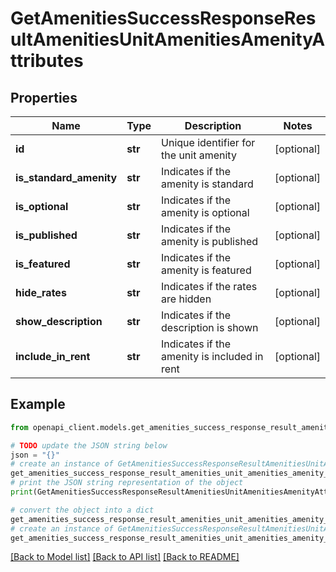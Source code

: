 # GetAmenitiesSuccessResponseResultAmenitiesUnitAmenitiesAmenityAttributes


## Properties

Name | Type | Description | Notes
------------ | ------------- | ------------- | -------------
**id** | **str** | Unique identifier for the unit amenity | [optional] 
**is_standard_amenity** | **str** | Indicates if the amenity is standard | [optional] 
**is_optional** | **str** | Indicates if the amenity is optional | [optional] 
**is_published** | **str** | Indicates if the amenity is published | [optional] 
**is_featured** | **str** | Indicates if the amenity is featured | [optional] 
**hide_rates** | **str** | Indicates if the rates are hidden | [optional] 
**show_description** | **str** | Indicates if the description is shown | [optional] 
**include_in_rent** | **str** | Indicates if the amenity is included in rent | [optional] 

## Example

```python
from openapi_client.models.get_amenities_success_response_result_amenities_unit_amenities_amenity_attributes import GetAmenitiesSuccessResponseResultAmenitiesUnitAmenitiesAmenityAttributes

# TODO update the JSON string below
json = "{}"
# create an instance of GetAmenitiesSuccessResponseResultAmenitiesUnitAmenitiesAmenityAttributes from a JSON string
get_amenities_success_response_result_amenities_unit_amenities_amenity_attributes_instance = GetAmenitiesSuccessResponseResultAmenitiesUnitAmenitiesAmenityAttributes.from_json(json)
# print the JSON string representation of the object
print(GetAmenitiesSuccessResponseResultAmenitiesUnitAmenitiesAmenityAttributes.to_json())

# convert the object into a dict
get_amenities_success_response_result_amenities_unit_amenities_amenity_attributes_dict = get_amenities_success_response_result_amenities_unit_amenities_amenity_attributes_instance.to_dict()
# create an instance of GetAmenitiesSuccessResponseResultAmenitiesUnitAmenitiesAmenityAttributes from a dict
get_amenities_success_response_result_amenities_unit_amenities_amenity_attributes_from_dict = GetAmenitiesSuccessResponseResultAmenitiesUnitAmenitiesAmenityAttributes.from_dict(get_amenities_success_response_result_amenities_unit_amenities_amenity_attributes_dict)
```
[[Back to Model list]](../README.md#documentation-for-models) [[Back to API list]](../README.md#documentation-for-api-endpoints) [[Back to README]](../README.md)


